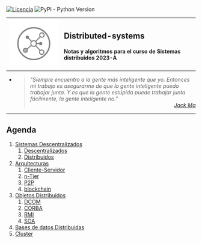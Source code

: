 [![Licencia](https://img.shields.io/badge/license-MIT-blue.svg)](http://kmonsoor.mit-license.org/) ![PyPI - Python Version](https://img.shields.io/pypi/pyversions/matplotlib)


<table><tr>
<td rowspan="9"><img src="img/logo-sd.svg" alt="Redes"></td>
<td colspan="2"><h2><b>Distributed-systems</b></h2>
<h4>Notas y algoritmos para el curso de Sistemas distribuidos 2023-A</h4></td>
</tr></table>


* ><i>"Siempre encuentro a la gente más inteligente que yo. Entonces mi trabajo es asegurarme de que la gente inteligente pueda trabajar junta. Y es que la gente estúpida puede trabajar junta fácilmente, la gente inteligente no."</i><br>
<cite style="display:block; text-align: right">[Jack Ma](https://es.wikipedia.org/wiki/Jack_Ma)</cite>

---
## Agenda
1. [Sistemas Descentralizados][11]
    1. [Descentralizados][11]
    1. [Distribuidos][12]
1. [Arquitecturas][21]
    1. [Cliente-Servidor][21]
    1. [n-Tier][21]
    1. [P2P][21]
    1. [blockchain][21]
1. [Objetos Distribuidos][31]
    1. [DCOM][31]
    1. [CORBA][31]
    1. [RMI][31]
    1. [SOA][31]
1. [Bases de datos Distribuidas][41]
1. [Cluster][51]

[11]:https://github.com/GiancarloBenavides/Sistemas-Distribuidos/tree/main/11-Sistemas-descentralizados
[12]:https://github.com/GiancarloBenavides/Sistemas-Distribuidos/tree/main/12-Sistemas-Distribuidos
[21]:https://github.com/GiancarloBenavides/Sistemas-Distribuidos/tree/main/21-Arquitecturas
[31]:https://github.com/GiancarloBenavides/Sistemas-Distribuidos/tree/main/31-Ojetos-Distribuidos
[41]:https://github.com/GiancarloBenavides/Sistemas-Distribuidos/tree/main/41-Bases-Distribuidas
[51]:https://github.com/GiancarloBenavides/Sistemas-Distribuidos/tree/main/51-Cluster

